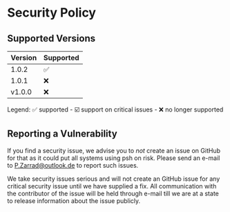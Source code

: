 # Security Policy

## Supported Versions

| Version | Supported          |
| ------- | ------------------ |
| 1.0.2   | :white_check_mark: |
| 1.0.1   | :x:                |
| v1.0.0  | :x:                |

Legend: :white_check_mark: supported - :ballot_box_with_check: support on critical issues - :x: no longer supported

## Reporting a Vulnerability

If you find a security issue, we advise you to _not_ create an issue on GitHub for that as 
it could put all systems using psh on risk. 
Please send an e-mail to [P.Zarrad@outlook.de](mailto:P.Zarrad@outlook.de) to report such issues.

We take security issues serious and will not create an GitHub issue for any critical security issue 
until we have supplied a fix. All communication with the contributor of the issue will be held through e-mail
till we are at a state to release information about the issue publicly.
